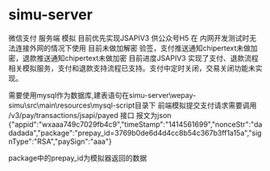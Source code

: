 # simu-server
微信支付 服务端 模拟 
目前优先实现JSAPIV3 供公众号H5 在 内网开发测试时无法连接外网的情况下使用
目前未做加解密 验签，支付推送通知chipertext未做加密，退款推送通知chipertext未做加密
目前进度JSAPIV3 实现了支付、退款流程相关模拟服务，支付和退款支持流程已支持。支付中定时关闭，交易关闭功能未实现。

需要使用mysql作为数据库,建表语句在simu-server\wepay-simu\src\main\resources\mysql-script目录下
前端模拟提交支付请求需要调用 /v3/pay/transactions/jsapi/payed 接口
报文为json
{"appid":"wxaaa749c7029fb4c9","timeStamp":"1414561699","nonceStr":"dadadada","package":"prepay_id=3769b0de6d4d4cc8b54c367b3ff1a15a","signType":"RSA","paySign":"aaa"}

package中的prepay_id为模拟器返回的数据
